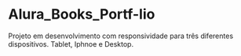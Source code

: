 # Alura_Books_Portf-lio
Projeto em desenvolvimento com responsividade para três diferentes dispositivos. Tablet, Iphnoe e Desktop.
